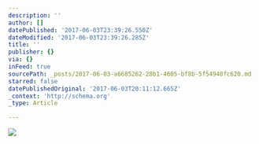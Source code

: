 ```yaml
---
description: ''
author: []
datePublished: '2017-06-03T23:39:26.550Z'
dateModified: '2017-06-03T23:39:26.285Z'
title: ''
publisher: {}
via: {}
inFeed: true
sourcePath: _posts/2017-06-03-a6685262-28b1-4605-bf8b-5f54940fc620.md
starred: false
datePublishedOriginal: '2017-06-03T20:11:12.665Z'
_context: 'http://schema.org'
_type: Article

---
```

![](https://the-grid-user-content.s3-us-west-2.amazonaws.com/c71190ac-bb77-439b-9207-6e40a04ae613.jpg)